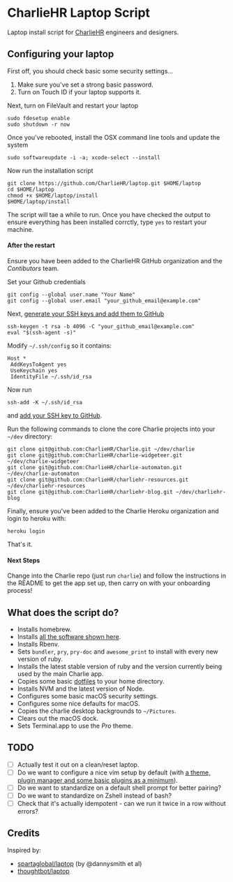 # CharlieHR Laptop Script

Laptop install script for [CharlieHR](https://www.charliehr.com) engineers and designers.

## Configuring your laptop

First off, you should check basic some security settings...

1. Make sure you've set a strong basic password.
2. Turn on Touch ID if your laptop supports it.

Next, turn on FileVault and restart your laptop

```shell
sudo fdesetup enable
sudo shutdown -r now
```

Once you've rebooted, install the OSX command line tools and update the system

```shell
sudo softwareupdate -i -a; xcode-select --install
```

Now run the installation script

```shell
git clone https://github.com/CharlieHR/laptop.git $HOME/laptop
cd $HOME/laptop
chmod +x $HOME/laptop/install
$HOME/laptop/install
```

The script will tae a while to run. Once you have checked the output to ensure everything has been installed corrctly, type `yes` to restart your machine.

#### After the restart

Ensure you have been added to the CharlieHR GitHub organization and the *Contibutors* team.

Set your Github credentials

```shell
git config --global user.name "Your Name"
git config --global user.email "your_github_email@example.com"
```

Next, [generate your SSH keys and add them to GitHub](https://help.github.com/articles/connecting-to-github-with-ssh/)

```shell
ssh-keygen -t rsa -b 4096 -C "your_github_email@example.com"
eval "$(ssh-agent -s)"
```

Modify `~/.ssh/config` so it contains:

```
Host *
 AddKeysToAgent yes
 UseKeychain yes
 IdentityFile ~/.ssh/id_rsa
```

Now run

```shell
ssh-add -K ~/.ssh/id_rsa
```

and [add your SSH key to GitHub](https://help.github.com/articles/adding-a-new-ssh-key-to-your-github-account).

Run the following commands to clone the core Charlie projects into your `~/dev` directory:

```shell
git clone git@github.com:CharlieHR/Charlie.git ~/dev/charlie
git clone git@github.com:CharlieHR/charlie-widgeteer.git ~/dev/charlie-widgeteer
git clone git@github.com:CharlieHR/charlie-automaton.git ~/dev/charlie-automaton
git clone git@github.com:CharlieHR/charliehr-resources.git ~/dev/charliehr-resources
git clone git@github.com:CharlieHR/charliehr-blog.git ~/dev/charliehr-blog
```

Finally, ensure you've been added to the Charlie Heroku organization and login to heroku with:

```shell
heroku login
```

That's it.

#### Next Steps

Change into the Charlie repo (just run `charlie`) and follow the instructions in the README to get the app set up, then carry on with your onboarding process!

## What does the script do?

* Installs homebrew.
* Installs [all the software shown here](Brewfile).
* Installs Rbenv.
* Sets `bundler`, `pry`, `pry-doc` and `awesome_print` to install with every new version of ruby.
* Installs the latest stable version of ruby and the version currently being used by the main Charlie app.
* Copies some basic [dotfiles](assets/dotfiles) to your home directory.
* Installs NVM and the latest version of Node.
* Configures some basic macOS security settings.
* Configures some nice defaults for macOS.
* Copies the charlie desktop backgrounds to `~/Pictures`.
* Clears out the macOS dock.
* Sets Terminal.app to use the _Pro_ theme.

## TODO

* [ ] Actually test it out on a clean/reset laptop.
* [ ] Do we want to configure a nice vim setup by default (with [a theme, plugin manager and some basic plugins as a minimum](https://github.com/dannysmith/dotfiles/blob/master/vimrc)).
* [ ] Do we want to standardize on a default shell prompt for better pairing?
* [ ] Do we want to standardize on Zshell instead of bash?
* [ ] Check that it's actually idempotent - can we run it twice in a row without errors?

## Credits

Inspired by:

* [spartaglobal/laptop](https://github.com/spartaglobal/laptop) (by @dannysmith et al)
* [thoughtbot/laptop](https://github.com/thoughtbot/laptop)
